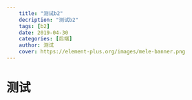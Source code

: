 ```yaml
--- 
    title: "测试b2"
    decription: "测试b2"
    tags: [b2]
    date: 2019-04-30
    categories: [后端]
    author: 测试
    cover: https://element-plus.org/images/mele-banner.png
--- 
```


# 测试